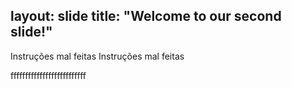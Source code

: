 layout: slide
title: "Welcome to our second slide!"
---
Instruções mal feitas
Instruções mal feitas

ffffffffffffffffffffffffff
